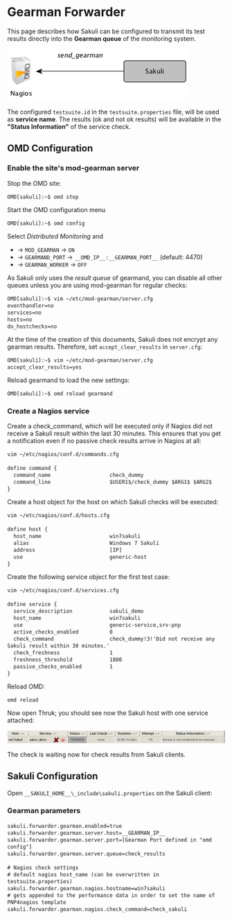 # Gearman Forwarder
This page describes how Sakuli can be configured to transmit its test results directly into the **Gearman queue** of the monitoring system. 

![sakuli-db-forwarder](pics/sakuli-gearman.png)

The configured `testsuite.id` in the `testsuite.properties` file, will be used as __service name__.
The results (ok and not ok results) will be available in the __"Status Information"__ of the service check.  

## OMD Configuration

### Enable the site's mod-gearman server

Stop the OMD site:

	OMD[sakuli]:~$ omd stop

Start the OMD configuration menu

	OMD[sakuli]:~$ omd config
	
Select *Distributed Monitoring* and

* -> `MOD_GEARMAN` -> `ON` 
* -> `GEARMAND_PORT` -> `__OMD_IP__:__GEARMAN_PORT__` (default: 4470) 
* -> `GEARMAN_WORKER` -> `OFF`

As Sakuli only uses the *result queue* of gearmand, you can disable all other queues unless you are using mod-gearman for regular checks: 

    OMD[sakuli]:~$ vim ~/etc/mod-gearman/server.cfg
	eventhandler=no
	services=no
	hosts=no
	do_hostchecks=no
	
At the time of the creation of this documents, Sakuli does not encrypt any gearman results. Therefore, set  `accept_clear_results` in `server.cfg`:

    OMD[sakuli]:~$ vim ~/etc/mod-gearman/server.cfg
	accept_clear_results=yes
	
Reload gearmand to load the new settings: 

    OMD[sakuli]:~$ omd reload gearmand
	  
### Create a Nagios service

<!--- fixme -->
Create a check_command, which will be executed only if Nagios did not receive a Sakuli result within the last 30 minutes. This ensures that you get a notification even if no passive check results arrive in Nagios at all:   

	vim ~/etc/nagios/conf.d/commands.cfg
	
	define command {
	  command_name                   check_dummy
	  command_line                   $USER1$/check_dummy $ARG1$ $ARG2$
	}


Create a host object for the host on which Sakuli checks will be executed: 

	vim ~/etc/nagios/conf.d/hosts.cfg
	
	define host {
	  host_name                      win7sakuli
	  alias                          Windows 7 Sakuli
	  address                        [IP]
	  use                            generic-host
	}

Create the following service object for the first test case: 

	vim ~/etc/nagios/conf.d/services.cfg
	
	define service {
	  service_description            sakuli_demo
	  host_name                      win7sakuli
	  use                            generic-service,srv-pnp
	  active_checks_enabled          0
	  check_command                  check_dummy!3!'Did not receive any Sakuli result within 30 minutes.'
	  check_freshness                1
	  freshness_threshold            1800
	  passive_checks_enabled         1
	}
	
Reload OMD:

	omd reload
	
Now open Thruk; you should see now the Sakuli host with one service attached: 

![omd_pending2](pics/omd-pending2.png)

The check is waiting now for check results from Sakuli clients. 




## Sakuli Configuration
Open `__SAKULI_HOME__\_include\sakuli.properties` on the Sakuli client: 

### Gearman parameters

	sakuli.forwarder.gearman.enabled=true
	sakuli.forwarder.gearman.server.host=__GEARMAN_IP__
	sakuli.forwarder.gearman.server.port=[Gearman Port defined in "omd config"]
	sakuli.forwarder.gearman.server.queue=check_results
	
	# Nagios check settings
	# default nagios host_name (can be overwritten in testsuite.properties) 
	sakuli.forwarder.gearman.nagios.hostname=win7sakuli
	# gets appended to the performance data in order to set the name of PNP4nagios template
	sakuli.forwarder.gearman.nagios.check_command=check_sakuli

